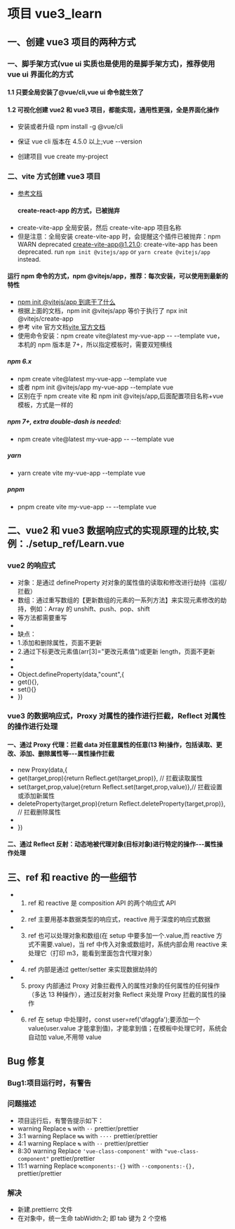 # 项目 vue3_learn

## 一、创建 vue3 项目的两种方式

### 一、脚手架方式(vue ui 实质也是使用的是脚手架方式)，推荐使用 vue ui 界面化的方式

#### 1.1 只要全局安装了@vue/cli,vue ui 命令就生效了

#### 1.2 可视化创建 vue2 和 vue3 项目，都能实现，通用性更强，全是界面化操作

- 安装或者升级 npm install -g @vue/cli

- 保证 vue cli 版本在 4.5.0 以上;vue --version

- 创建项目 vue create my-project

### 二、vite 方式创建 vue3 项目

- [参考文档](https://blog.csdn.net/weixin_44647098/article/details/115519309?utm_medium=distribute.pc_relevant.none-task-blog-2~default~baidujs_baidulandingword~default-0.pc_relevant_paycolumn_v3&spm=1001.2101.3001.4242.1&utm_relevant_index=3)
  #### create-react-app 的方式，已被抛弃
- create-vite-app 全局安装，然后 create-vite-app 项目名称
- 但是注意：全局安装 create-vite-app 时，会提醒这个插件已被抛弃：npm WARN deprecated create-vite-app@1.21.0: create-vite-app has been deprecated. run `npm init @vitejs/app` or `yarn create @vitejs/app` instead.

#### 运行 npm 命令的方式，npm @vitejs/app，推荐：每次安装，可以使用到最新的特性

- [npm init @vitejs/app 到底干了什么](https://blog.csdn.net/helloxiaoliang/article/details/117093912)
- 根据上面的文档，npm init @vitejs/app 等价于执行了 npx init @vitejs/create-app
- 参考 vite 官方文档[vite 官方文档](https://cn.vitejs.dev/guide/#index-html-and-project-root)
- 使用命令安装：npm create vite@latest my-vue-app -- --template vue，本机的 npm 版本是 7+，所以指定模板时，需要双短横线

##### npm 6.x

- npm create vite@latest my-vue-app --template vue
- 或者 npm init @vitejs/app my-vue-app --template vue
- 区别在于 npm create vite 和 npm init @vitejs/app,后面配置项目名称+vue 模板，方式是一样的

##### npm 7+, extra double-dash is needed:

- npm create vite@latest my-vue-app -- --template vue

##### yarn

- yarn create vite my-vue-app --template vue

##### pnpm

- pnpm create vite my-vue-app -- --template vue

## 二、vue2 和 vue3 数据响应式的实现原理的比较,实例：./setup_ref/Learn.vue

### vue2 的响应式

- 对象：是通过 defineProperty 对对象的属性值的读取和修改进行劫持（监视/拦截）
- 数组：通过重写数组的【更新数组的元素的一系列方法】来实现元素修改的劫持，例如：Array 的 unshift、push、pop、shift
- 等方法都需要重写
-
- 缺点：
- 1.添加和删除属性，页面不更新
- 2.通过下标更改元素值(arr[3]="更改元素值")或更新 length，页面不更新
-
-
- Object.defineProperty(data,"count",{
- get(){},
- set(){}
- })

### vue3 的数据响应式，Proxy 对属性的操作进行拦截，Reflect 对属性的操作进行处理

#### 一、通过 Proxy 代理：拦截 data 对任意属性的任意(13 种)操作，包括读取、更改、添加、删除属性等---属性操作拦截

- new Proxy(data,{
- get(target,prop){return Reflect.get(target,prop)}, // 拦截读取属性
- set(target,prop,value){return Reflect.set(target,prop,value)},// 拦截设置或添加新属性
- deleteProperty(target,prop){return Reflect.deleteProperty(target,prop)}, // 拦截删除属性
-
- })

#### 二、通过 Reflect 反射：动态地被代理对象(目标对象)进行特定的操作---属性操作处理

## 三、ref 和 reactive 的一些细节

- 1. ref 和 reactive 是 composition API 的两个响应式 API
- 2. ref 主要用基本数据类型的响应式，reactive 用于深度的响应式数据
- 3. ref 也可以处理对象和数组(在 setup 中要多加一个.value,而 reactive 方式不需要.value)，当 ref 中传入对象或数组时，系统内部会用 reactive 来处理它（打印 m3，能看到里面包含代理对象）
- 4. ref 内部是通过 getter/setter 来实现数据劫持的
- 5. proxy 内部通过 Proxy 对象拦截传入的属性对象的任何属性的任何操作（多达 13 种操作），通过反射对象 Reflect 来处理 Proxy 拦截的属性的操作
- 6. ref 在 setup 中处理时，const user=ref('dfaggfa');要添加一个 value(user.value 才能拿到值)，才能拿到值；在模板中处理它时，系统会自动加 value,不用带 value

## Bug 修复

### Bug1:项目运行时，有警告

### 问题描述

- 项目运行后，有警告提示如下：
- warning Replace `↹` with `··` prettier/prettier
- 3:1 warning Replace `↹↹` with `····` prettier/prettier
- 4:1 warning Replace `↹` with `··` prettier/prettier
- 8:30 warning Replace `'vue-class-component'` with `"vue-class-component"` prettier/prettier
- 11:1 warning Replace `↹components:·{}` with `··components:·{},` prettier/prettier

### 解决

- 新建.prettierrc 文件
- 在对象中，统一生命 tabWidth:2; 即 tab 键为 2 个空格
